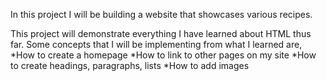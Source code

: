 In this project I will be building a website that showcases various recipes.

This project will demonstrate everything I have learned about HTML thus far.
Some concepts that I will be implementing from what I learned are,
        *How to create a homepage
        *How to link to other pages on my site
        *How to create headings, paragraphs, lists
        *How to add images